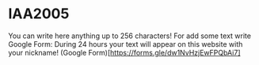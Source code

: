# IAA2005
You can write here anything up to 256 characters!
For add some text write Google Form:
During 24 hours your text will appear on this website with your nickname!
(Google Form)[https://forms.gle/dw1NvHzjEwFPQbAi7]
